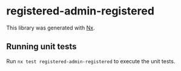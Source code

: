 # registered-admin-registered

This library was generated with [Nx](https://nx.dev).

## Running unit tests

Run `nx test registered-admin-registered` to execute the unit tests.

